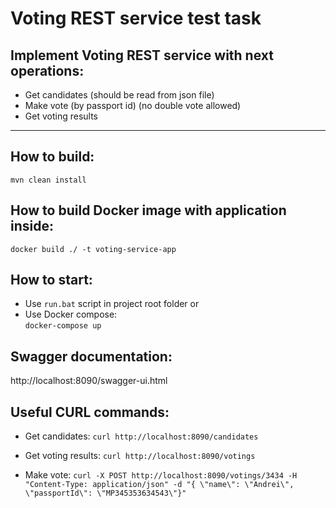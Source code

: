 
# Voting REST service test task

## Implement Voting REST service with next operations:

- Get candidates (should be read from json file)
- Make vote (by passport id) (no double vote allowed)
- Get voting results
---

## How to build:
    mvn clean install

## How to build Docker image with application inside:
    docker build ./ -t voting-service-app

## How to start:
- Use `run.bat` script in project root folder or
- Use Docker compose:  
  `docker-compose up`

## Swagger documentation:
http://localhost:8090/swagger-ui.html

## Useful CURL commands:
- Get candidates:
`curl http://localhost:8090/candidates`

- Get voting results:
`curl http://localhost:8090/votings`

- Make vote:
`curl -X POST http://localhost:8090/votings/3434 -H "Content-Type: application/json" -d "{ \"name\": \"Andrei\", \"passportId\": \"MP345353634543\"}"`
